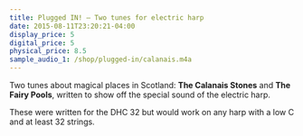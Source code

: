 ```yaml
---
title: Plugged IN! – Two tunes for electric harp
date: 2015-08-11T23:20:21-04:00
display_price: 5
digital_price: 5
physical_price: 8.5
sample_audio_1: /shop/plugged-in/calanais.m4a
---
```


Two tunes about magical places in Scotland: **The Calanais Stones** and **The Fairy Pools**, written to show off the special sound of the electric harp.  

These were written for the DHC 32 but would work on any harp with a low C and at least 32 strings.  
